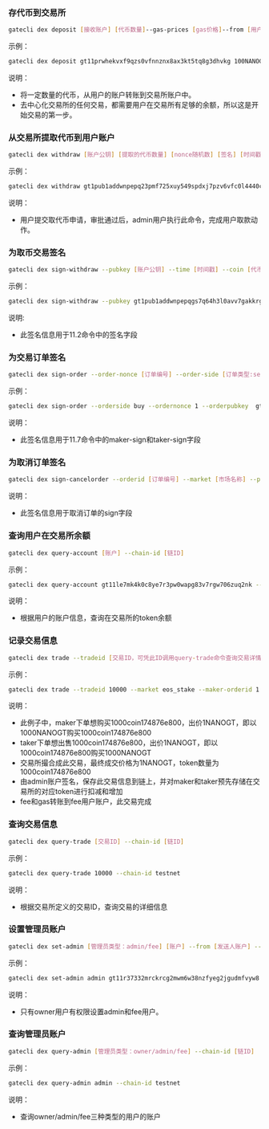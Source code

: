 
### 存代币到交易所
```bash
gatecli dex deposit [接收账户] [代币数量]--gas-prices [gas价格]--from [用户的账户] --chain-id [链ID]
```
示例：

```bash
gatecli dex deposit gt11prwhekvxf9qzs0vfnnznx8ax3kt5tq8g3dhvkg 100NANOGT --gas-prices 0.00001NANOGT --from gt11kxgm58wpfr6dch276wwtuq07m8v7g8s9krjx88 --chain-id testnet
```
说明：

* 将一定数量的代币，从用户的账户转账到交易所账户中。
* 去中心化交易所的任何交易，都需要用户在交易所有足够的余额，所以这是开始交易的第一步。

### 从交易所提取代币到用户账户
```bash
gatecli dex withdraw [账户公钥] [提取的代币数量] [nonce随机数] [签名] [时间戳] [Gas Prices]--from [发起者账户]--chain-id [链ID]
```
示例：

```bash
gatecli dex withdraw gt1pub1addwnpepq23pmf725xuy549spdxj7pzv6vfc0l4440ccpam7t00raejms48vcguukmg 100NANOGT 28c8de782766405ddd26224e1f954e78354e8f1bcccf7d1dd5d14f4be4f22d20d12fe0ec39aab651fb29091c0c0eb474896b0bf3916b7fcc611d0a08a50ed4bd0 1563183005 10NANOGT --from gt11kxgm58wpfr6dch276wwtuq07m8v7g8s9krjx88 --chain-id testnet
```
说明：

* 用户提交取代币申请，审批通过后，admin用户执行此命令，完成用户取款动作。

### 为取币交易签名
```bash
gatecli dex sign-withdraw --pubkey [账户公钥] --time [时间戳] --coin [代币数量] --nonce [随机数]
```
示例：

```bash
gatecli dex sign-withdraw --pubkey gt1pub1addwnpepqgs7q64h3l0avv7gakkrgyln26qjyucu0wzge4hx8ndl5c9qd02s5zwnu8l --time 1566211704 --coin 10NANOGT --nonce 2 
```

说明:

* 此签名信息用于11.2命令中的签名字段

### 为交易订单签名
```bash
gatecli dex sign-order --order-nonce [订单编号] --order-side [订单类型:sell/buy] --order-pubkey [账户公钥] --order-amount [代币数量] --order-price [订单出价] --time [时间戳]
```
示例：

```bash
gatecli dex sign-order --orderside buy --ordernonce 1 --orderpubkey  gt1pub1addwnpepqgs7q64h3l0avv7gakkrgyln26qjyucu0wzge4hx8ndl5c9qd02s5zwnu8l --orderamount 10NANOGT --orderprice 1aaa-343 --time 1560394691
```

说明：

* 此签名信息用于11.7命令中的maker-sign和taker-sign字段

### 为取消订单签名
```bash
gatecli dex sign-cancelorder --orderid [订单编号] --market [市场名称] --pubkey [账户公钥]
```

说明：
 
* 此签名信息用于取消订单的sign字段

### 查询用户在交易所余额
```bash
gatecli dex query-account [账户] --chain-id [链ID]
```
示例：

```bash
gatecli dex query-account gt11le7mk4k0c8ye7r3pw0wapg83v7rgw706zuq2nk --chain-id testnet
```

说明：

* 根据用户的账户信息，查询在交易所的token余额

### 记录交易信息
```bash
gatecli dex trade --tradeid [交易ID，可凭此ID调用query-trade命令查询交易详情] --market [交易所名称] --maker-orderid [maker订单号] --maker-nonce [maker指定的随机数] --maker-pubkey [maker公钥] --maker-side [maker订单是买还是卖，可选buy/sell] --maker-amount [maker订单想购买代币的数量] --maker-price [maker订单出价] --maker-sign [maker订单的签名] --maker-time [maker订单的创建时间戳] --taker-orderid [taker订单号] --taker-nonce [taker指定的随机数] --taker-pubkey [taker账户的公钥] --taker-side [taker订单是买还是卖，可选buy/sell] --taker-amount [taker订单想出售token的数量] --taker-price [taker订单出价] --taker-sign [taker订单信息的签名] --taker-time [taker订单的创建时间] --price [交易成交价格] --amount [交易成交的代币数量] --maker-add-amount [maker需要增加的代币] --maker-sub-amount [maker需要减少的代币] --maker-fee [maker需要扣除的手续费] --taker-fee [taker需要扣除的手续费] --taker-gas [taker需要扣除的Gas] --from [管理员的账户] --chain-id [链ID]
```

示例：

```bash
gatecli dex trade --tradeid 10000 --market eos_stake --maker-orderid 1 --maker-nonce 1 --maker-pubkey gt1pub1addwnpepqgs7q64h3l0avv7gakkrgyln26qjyucu0wzge4hx8ndl5c9qd02s5zwnu8l --maker-side buy --maker-amount 1000coin174876e800 --maker-price 1NANOGT --maker-sign 9539a65e1981fea2ffe4888563d91ff4ed6c05eb0218bfc59ee1bc5a2fc6de7b40f21f09d93345a848e1e75ec05f50a39e272956e320039cd25cd110d1d8a1c1 --maker-time 1560394691 --taker-orderid 2 --taker-nonce 1 --taker-pubkey gt1pub1addwnpepqfchpz8uks3rav2gsqdnce234fyu2m574xd0esl0kf9u8u39qjdqqr08qtn --taker-side sell --taker-amount 1000coin174876e800 --taker-price 1NANOGT --taker-sign 4e83879e926c67985b9cf5fc02f5919b7e778d48a6087b3cd8e283525b13a0fa07b1174ad3e2666d36e7703f4c62e2339d4ab4760144493e3589dbdcaf52631a --taker-time 1560394691	 --price 1NANOGT --amount 10coin174876e800 --maker-add-amount 1000coin174876e800 --maker-sub-amount 1000NANOGT --maker-fee 1NANOGT	 --taker-fee 1NANOGT	--taker-gas 1NANOGT --from gt11tyye64g5dnr6vauaaq6dysfpprseuvsufpfv72 --chain-id testnet
```

说明：

* 此例子中，maker下单想购买1000coin174876e800，出价1NANOGT，即以1000NANOGT购买1000coin174876e800
* taker下单想出售1000coin174876e800，出价1NANOGT，即以1000coin174876e800购买1000NANOGT
* 交易所撮合成此交易，最终成交价格为1NANOGT，token数量为1000coin174876e800
* 由admin账户签名，保存此交易信息到链上，并对maker和taker预先存储在交易所的对应token进行扣减和增加
* fee和gas转账到fee用户账户，此交易完成

### 查询交易信息
```bash
gatecli dex query-trade [交易ID] --chain-id [链ID]
```
示例：

```bash
gatecli dex query-trade 10000 --chain-id testnet
```

说明：

* 根据交易所定义的交易ID，查询交易的详细信息

### 设置管理员账户
```bash
gatecli dex set-admin [管理员类型：admin/fee] [账户] --from [发送人账户] --chain-id [链ID]
```
示例：

```bash
gatecli dex set-admin admin gt11r37332mrckrcg2mwm6w38nzfyeg2jgudmfvyw8 --from gt11tyye64g5dnr6vauaaq6dysfpprseuvsufpfv72 --chain-id testnet
```

说明：

* 只有owner用户有权限设置admin和fee用户。

### 查询管理员账户
```bash
gatecli dex query-admin [管理员类型：owner/admin/fee] --chain-id [链ID]
```
示例：

```bash
gatecli dex query-admin admin --chain-id testnet
```
说明：

* 查询owner/admin/fee三种类型的用户的账户


